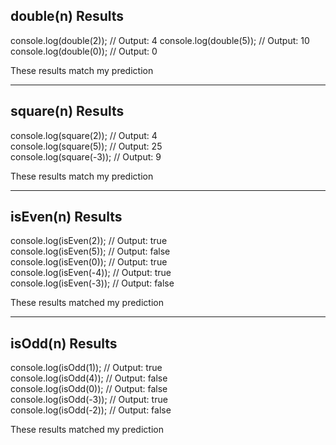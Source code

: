 ## double(n) Results

console.log(double(2));  // Output: 4
console.log(double(5));  // Output: 10
console.log(double(0));  // Output: 0

These results match my prediction

---

## square(n) Results

console.log(square(2));   // Output: 4  
console.log(square(5));   // Output: 25  
console.log(square(-3));  // Output: 9

These results match my prediction

---

## isEven(n) Results

console.log(isEven(2));    // Output: true  
console.log(isEven(5));    // Output: false  
console.log(isEven(0));    // Output: true  
console.log(isEven(-4));   // Output: true  
console.log(isEven(-3));   // Output: false

These results matched my prediction

---

## isOdd(n) Results

console.log(isOdd(1));    // Output: true  
console.log(isOdd(4));    // Output: false  
console.log(isOdd(0));    // Output: false  
console.log(isOdd(-3));   // Output: true  
console.log(isOdd(-2));   // Output: false

These results matched my prediction
